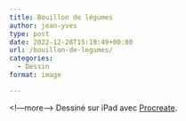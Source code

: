 ```yaml
---
title: Bouillon de légumes
author: jean-yves
type: post
date: 2022-12-28T15:19:49+00:00
url: /bouillon-de-legumes/
categories:
  - Dessin
format: image

---
```

<!—more—>
Dessiné sur iPad avec [Procreate](https://procreate.com/).
